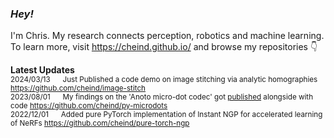 ### *Hey!* 

<!--<img align="right" src="https://github-readme-stats.vercel.app/api?username=cheind" width="40%">-->
I'm Chris. My research connects perception, robotics and machine learning. <br>
To learn more, visit https://cheind.github.io/ and browse my repositories :point_down:
<br>

**Latest Updates**<br>
<sub>
  2024/03/13 &nbsp;&nbsp;&nbsp;&nbsp; Just Published a code demo on image stitching via analytic homographies https://github.com/cheind/image-stitch<br>
  2023/08/01 &nbsp;&nbsp;&nbsp;&nbsp; My findings on the 'Anoto micro-dot codec' got [published](https://link.springer.com/chapter/10.1007/978-3-031-37963-5_16) alongside with code https://github.com/cheind/py-microdots<br>
  2022/12/01 &nbsp;&nbsp;&nbsp;&nbsp; Added pure PyTorch implementation of Instant NGP for accelerated learning of NeRFs https://github.com/cheind/pure-torch-ngp<br>
  <!--2022/11/08 &nbsp;&nbsp;&nbsp;&nbsp; Added real spherical harmonics for PyTorch https://github.com/cheind/torch-spherical-harmonics<br> -->
  <!--2022/11/01 &nbsp;&nbsp;&nbsp;&nbsp; My paper on the Anoto codec got accepted @ Computing Conference 2023. https://github.com/cheind/py-microdots<br> -->
  <!--2022/09/01 &nbsp;&nbsp;&nbsp;&nbsp; Added signed distance field toolbox for Python. https://github.com/cheind/sdftoolbox<br>  -->
</sub>




